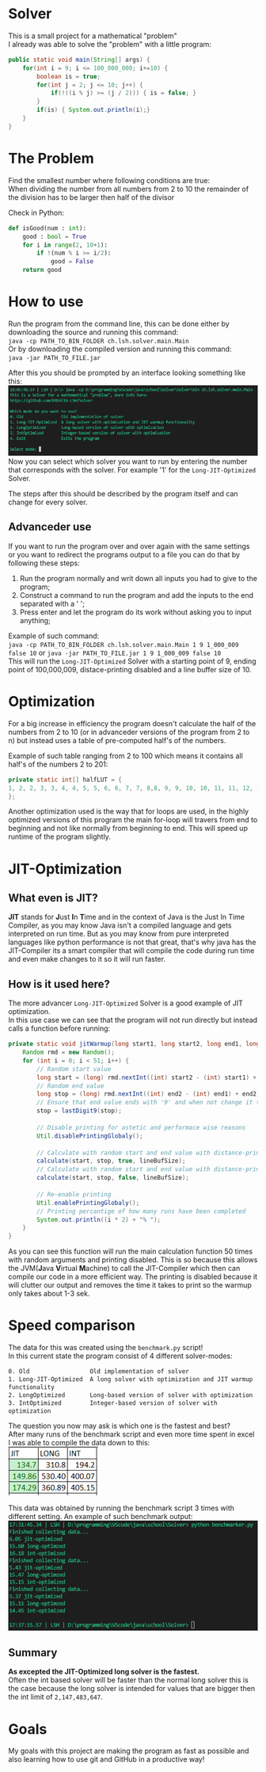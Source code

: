# Solver
This is a small project for a mathematical "problem"  
I already was able to solve the "problem" with a little program:
```Java
public static void main(String[] args) {
    for(int i = 9; i <= 100_000_000; i+=10) {
        boolean is = true;
        for(int j = 2; j <= 10; j++) {
            if(!((i % j) >= (j / 2))) { is = false; }
        }
        if(is) { System.out.println(i);}
    }
}
```

# The Problem
Find the smallest number where following conditions are true:  
When dividing the number from all numbers from 2 to 10 the remainder of the division has to be larger then half of the divisor  

Check in Python:  
```Python
def isGood(num : int):
    good : bool = True
    for i in range(2, 10+1):
        if !(num % i >= i/2):
            good = False
    return good
```

# How to use

Run the program from the command line, this can be done either by downloading the source and running this command:  
`java -cp PATH_TO_BIN_FOLDER ch.lsh.solver.main.Main`  
Or by downloading the compiled version and running this command:  
`java -jar PATH_TO_FILE.jar`  

After this you should be prompted by an interface looking something like this:
![interface](images/interface.png)  
Now you can select which solver you want to run by entering the number that corresponds with the solver. For example '1' for the `Long-JIT-Optimized` Solver.  

The steps after this should be described by the program itself and can change for every solver.

## Advanceder use

If you want to run the program over and over again with the same settings or you want to redirect the programs output to a file you can do that by following these steps:  
1. Run the program normally and writ down all inputs you had to give to the program;
2. Construct a command to run the program and add the inputs to the end separated with a ' ';
3. Press enter and let the program do its work without asking you to input anything;  

Example of such command:  
`java -cp PATH_TO_BIN_FOLDER ch.lsh.solver.main.Main 1 9 1_000_009 false 10` or `java -jar PATH_TO_FILE.jar 1 9 1_000_009 false 10`  
This will run the `Long-JIT-Optimized` Solver with a starting point of 9, ending point of 100,000,009, distace-printing disabled and a line buffer size of 10.

# Optimization
For a big increase in efficiency the program doesn't calculate the half of the numbers from 2 to 10 (or in advanceder versions of the program from 2 to n) but instead uses a table of pre-computed half's of the numbers.  

Example of such table ranging from 2 to 100 which means it contains all half's of the numbers 2 to 201:
```Java
private static int[] halfLUT = {
1, 2, 2, 3, 3, 4, 4, 5, 5, 6, 6, 7, 7, 8,8, 9, 9, 10, 10, 11, 11, 12, 12, 13, 13, 14, 14, 15, 15, 16, 16, 17, 17, 18, 18, 19, 19, 20, 20, 21, 21, 22, 22, 23, 23, 24, 24, 25, 25, 26, 26, 27, 27, 28, 28, 29, 29, 30, 30, 31, 31, 32, 32, 33, 33, 34, 34, 35, 35, 36, 36, 37, 37, 38, 38, 39, 39, 40, 40, 41, 41, 42, 42, 43, 43, 44, 44, 45, 45, 46, 46, 47, 47, 48, 48, 49, 49, 50, 50, 51, 51, 52, 52, 53, 53, 54, 54, 55, 55, 56, 56, 57, 57, 58, 58, 59, 59, 60, 60, 61, 61, 62, 62, 63, 63, 64, 64, 65, 65, 66, 66, 67, 67, 68, 68, 69, 69, 70, 70, 71, 71, 72, 72, 73, 73, 74, 74, 75, 75, 76, 76, 77, 77, 78, 78, 79, 79, 80, 80, 81, 81, 82, 82, 83, 83, 84, 84, 85, 85, 86, 86, 87, 87, 88, 88, 89, 89, 90, 90, 91, 91, 92, 92, 93, 93, 94, 94, 95, 95, 96, 96, 97, 97, 98, 98, 99, 99, 100, 100
};
```

Another optimization used is the way that for loops are used, in the highly optimized versions of this program the main for-loop will travers from end to beginning and not like normally from beginning to end.
This will speed up runtime of the program slightly.

# JIT-Optimization
## What even is JIT?
**JIT** stands for **J**ust **I**n **T**ime and in the context of Java is the Just In Time Compiler, as you may know Java isn't a compiled language and gets interpreted on run time.
But as you may know from pure interpreted languages like python performance is not that great, that's why java has the JIT-Compiler its a smart compiler that will compile the code during run time and even make changes to it so it will run faster.  

## How is it used here?
The more advancer `Long-JIT-Optimized` Solver is a good example of JIT optimization.  
In this use case we can see that the program will not run directly but instead calls a function before running:
```Java
private static void jitWarmup(long start1, long start2, long end1, long end2, int lineBufSize) {
    Random rmd = new Random();
    for (int i = 0; i < 51; i++) {
        // Random start value
        long start = (long) rmd.nextInt((int) start2 - (int) start1) + start2;
        // Random end value
        long stop = (long) rmd.nextInt((int) end2 - (int) end1) + end2;
        // Ensure that end value ends with '9' and when not change it to a '9'
        stop = lastDigit9(stop);

        // Disable printing for astetic and performace wise reasons
        Util.disablePrintingGlobaly();

        // Calculate with random start and end value with distance-printing enabled
        calculate(start, stop, true, lineBufSize);
        // Calculate with random start and end value with distance-printing disabled
        calculate(start, stop, false, lineBufSize);

        // Re-enable printing
        Util.enablePrintingGlobaly();
        // Printing percantige of how many runs have been completed
        System.out.println((i * 2) + "% ");
    }
}
```
As you can see this function will run the main calculation function 50 times with random arguments and printing disabled.
This is so because this allows the JVM(**J**ava **V**irtual **M**achine) to call the JIT-Compiler which then can compile our code in a more efficient way. The printing is disabled because it will clutter our output and removes the time it takes to print so the warmup only takes about 1-3 sek.

# Speed comparison
The data for this was created using the `benchmark.py` script!  
In this current state the program consist of 4 different solver-modes:
```
0. Old                 Old implementation of solver
1. Long-JIT-Optimized  A long solver with optimization and JIT warmup functionality
2. LongOptimized       Long-based version of solver with optimization
3. IntOptimized        Integer-based version of solver with optimization
```
The question you now may ask is which one is the fastest and best?  
After many runs of the benchmark script and even more time spent in excel I was able to compile the data down to this:  
![result](images/speed-comparison.png)

This data was obtained by running the benchmark script 3 times with different setting.
An example of such benchmark output:  
![benchmark](images/benchmark-out.png)

## Summary
**As excepted the JIT-Optimized long solver is the fastest.**  
Often the int based solver will be faster than the normal long solver this is the case because the long solver is intended for values that are bigger then the int limit of `2,147,483,647`.

# Goals
My goals with this project are making the program as fast as possible and also learning how to use git and GitHub in a productive way!

